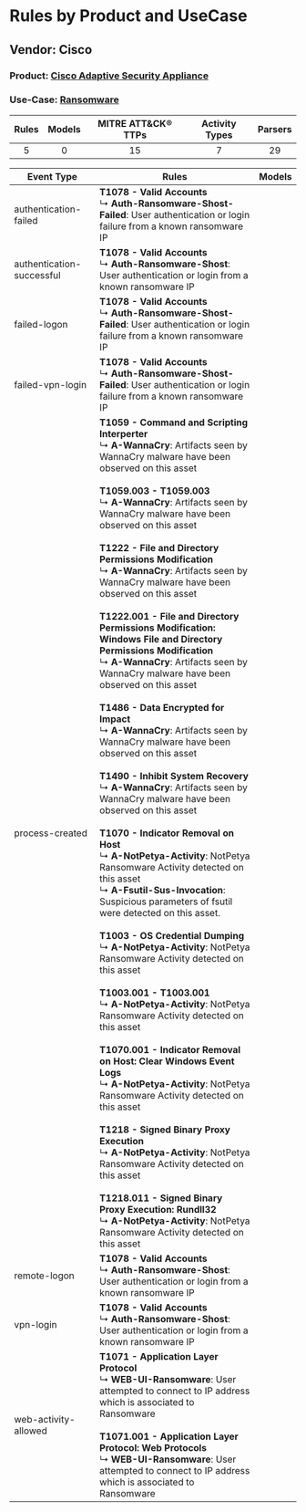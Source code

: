 Rules by Product and UseCase
============================
Vendor: Cisco
-------------
### Product: [Cisco Adaptive Security Appliance](../ds_cisco_cisco_adaptive_security_appliance.md)
### Use-Case: [Ransomware](../../../../UseCases/uc_ransomware.md)

| Rules | Models | MITRE ATT&CK® TTPs | Activity Types | Parsers |
|:-----:|:------:|:------------------:|:--------------:|:-------:|
|   5   |   0    |         15         |       7        |   29    |

| Event Type    | Rules    | Models |
| ---- | ---- | ------ |
| authentication-failed     | <b>T1078 - Valid Accounts</b><br> ↳ <b>Auth-Ransomware-Shost-Failed</b>: User authentication or login failure from a known ransomware IP    |        |
| authentication-successful | <b>T1078 - Valid Accounts</b><br> ↳ <b>Auth-Ransomware-Shost</b>: User authentication or login from a known ransomware IP    |        |
| failed-logon    | <b>T1078 - Valid Accounts</b><br> ↳ <b>Auth-Ransomware-Shost-Failed</b>: User authentication or login failure from a known ransomware IP    |        |
| failed-vpn-login          | <b>T1078 - Valid Accounts</b><br> ↳ <b>Auth-Ransomware-Shost-Failed</b>: User authentication or login failure from a known ransomware IP    |        |
| process-created    | <b>T1059 - Command and Scripting Interperter</b><br> ↳ <b>A-WannaCry</b>: Artifacts seen by WannaCry malware have been observed on this asset<br><br><b>T1059.003 - T1059.003</b><br> ↳ <b>A-WannaCry</b>: Artifacts seen by WannaCry malware have been observed on this asset<br><br><b>T1222 - File and Directory Permissions Modification</b><br> ↳ <b>A-WannaCry</b>: Artifacts seen by WannaCry malware have been observed on this asset<br><br><b>T1222.001 - File and Directory Permissions Modification: Windows File and Directory Permissions Modification</b><br> ↳ <b>A-WannaCry</b>: Artifacts seen by WannaCry malware have been observed on this asset<br><br><b>T1486 - Data Encrypted for Impact</b><br> ↳ <b>A-WannaCry</b>: Artifacts seen by WannaCry malware have been observed on this asset<br><br><b>T1490 - Inhibit System Recovery</b><br> ↳ <b>A-WannaCry</b>: Artifacts seen by WannaCry malware have been observed on this asset<br><br><b>T1070 - Indicator Removal on Host</b><br> ↳ <b>A-NotPetya-Activity</b>: NotPetya Ransomware Activity detected on this asset<br> ↳ <b>A-Fsutil-Sus-Invocation</b>: Suspicious parameters of fsutil were detected on this asset.<br><br><b>T1003 - OS Credential Dumping</b><br> ↳ <b>A-NotPetya-Activity</b>: NotPetya Ransomware Activity detected on this asset<br><br><b>T1003.001 - T1003.001</b><br> ↳ <b>A-NotPetya-Activity</b>: NotPetya Ransomware Activity detected on this asset<br><br><b>T1070.001 - Indicator Removal on Host: Clear Windows Event Logs</b><br> ↳ <b>A-NotPetya-Activity</b>: NotPetya Ransomware Activity detected on this asset<br><br><b>T1218 - Signed Binary Proxy Execution</b><br> ↳ <b>A-NotPetya-Activity</b>: NotPetya Ransomware Activity detected on this asset<br><br><b>T1218.011 - Signed Binary Proxy Execution: Rundll32</b><br> ↳ <b>A-NotPetya-Activity</b>: NotPetya Ransomware Activity detected on this asset |        |
| remote-logon    | <b>T1078 - Valid Accounts</b><br> ↳ <b>Auth-Ransomware-Shost</b>: User authentication or login from a known ransomware IP    |        |
| vpn-login    | <b>T1078 - Valid Accounts</b><br> ↳ <b>Auth-Ransomware-Shost</b>: User authentication or login from a known ransomware IP    |        |
| web-activity-allowed      | <b>T1071 - Application Layer Protocol</b><br> ↳ <b>WEB-UI-Ransomware</b>: User attempted to connect to IP address which is associated to Ransomware<br><br><b>T1071.001 - Application Layer Protocol: Web Protocols</b><br> ↳ <b>WEB-UI-Ransomware</b>: User attempted to connect to IP address which is associated to Ransomware    |        |